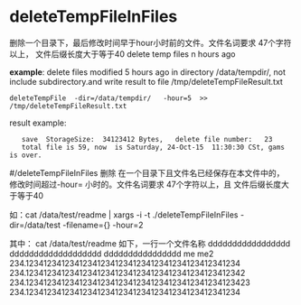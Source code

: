 # deleteTempFileInFiles
删除一个目录下，最后修改时间早于hour小时前的文件。文件名词要求 47个字符以上， 文件后缀长度大于等于40
delete temp files n hours ago

**example**:  delete files modified 5 hours ago in  directory  /data/tempdir/, not include  subdirectory.and write result  to file /tmp/deleteTempFileResult.txt
    
    deleteTempFile  -dir=/data/tempdir/   -hour=5  >> /tmp/deleteTempFileResult.txt
    
result example:

       save  StorageSize:  34123412 Bytes,   delete file number:   23
       total file is 59, now  is Saturday, 24-Oct-15  11:30:30 CSt, gams is over.




   
#/deleteTempFileInFiles  删除 在一个目录下且文件名已经保存在本文件中的， 修改时间超过-hour= 小时的。文件名词要求 47个字符以上，且 文件后缀长度大于等于40

如：cat /data/test/readme  |  xargs -i -t  ./deleteTempFileInFiles  -dir=/data/test -filename={}  -hour=2

其中：  cat /data/test/readme    如下，一行一个文件名称
ddddddddddddddddd
ddddddddddddddddddd
dddddddddddddddd
me
me2
 234.123412341234123412341234123412341234123412341234
 234.1234123412341234123412341234123412341234123412342
 234.12341234123412341234123412341234123412341234123423
 234.123412341234123412341234123412341234123412341234
    
